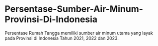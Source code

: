 # Persentase-Sumber-Air-Minum-Provinsi-Di-Indonesia
Persentase Rumah Tangga memiliki sumber air minum utama yang layak pada Provinsi di Indonesia Tahun 2021, 2022 dan 2023.
